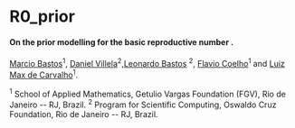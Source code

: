 # R0_prior
#### On the prior modelling for the basic reproductive number .
[Marcio Bastos](https://github.com/marciomacielbastos)<sup>1</sup>, [Daniel Villela](http://www.procc.fiocruz.br/Members/dvillela)<sup>2</sup>,[Leonardo Bastos](http://lsbastos.github.io/) <sup>2</sup>, [Flavio Coelho](http://fccoelho.github.io/)<sup>1</sup> and [Luiz Max de Carvalho](http://lmfcarvalho.org/about/)<sup>1</sup>.


<sup>1</sup> School of Applied Mathematics, Getulio Vargas Foundation (FGV), Rio de Janeiro -- RJ, Brazil.
<sup>2</sup> Program for Scientific Computing, Oswaldo Cruz Foundation, Rio de Janeiro -- RJ, Brazil.
